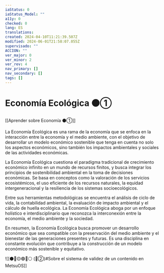 ```yaml
---
iaStatus: 0
iaStatus_Model: ""
a11y: 0
checked: 0
lang: ES
translations: 
created: 2024-04-10T11:21:39.507Z
modified: 2024-06-01T21:58:07.055Z
supervisado: ""
ACCION: ""
ver_major: 0
ver_minor: 2
ver_rev: 4
nav_primary: []
nav_secondary: []
tags: []
---
```

# Economía Ecológica ⚫①

[[Aprender sobre Economía ⚫①]]

La Economía Ecológica es una rama de la economía que se enfoca en la interacción entre la economía y el medio ambiente, con el objetivo de desarrollar un modelo económico sostenible que tenga en cuenta no solo los aspectos económicos, sino también los impactos ambientales y sociales de las actividades económicas.

La Economía Ecológica cuestiona el paradigma tradicional de crecimiento económico infinito en un mundo de recursos finitos, y busca integrar los principios de sostenibilidad ambiental en la toma de decisiones económicas. Se basa en conceptos como la valoración de los servicios ecosistémicos, el uso eficiente de los recursos naturales, la equidad intergeneracional y la resiliencia de los sistemas socioecológicos.

Entre sus herramientas metodológicas se encuentra el análisis de ciclo de vida, la contabilidad ambiental, la evaluación de impacto ambiental y el cálculo de huella ecológica. La Economía Ecológica aboga por un enfoque holístico e interdisciplinario que reconozca la interconexión entre la economía, el medio ambiente y la sociedad.

En resumen, la Economía Ecológica busca promover un desarrollo económico que sea compatible con la preservación del medio ambiente y el bienestar de las generaciones presentes y futuras. Es una disciplina en constante evolución que contribuye a la construcción de un modelo económico más sostenible y equitativo.

![[⚫🔴🟡🟢🔵⚪ (🔴②)#Sobre el sistema de validez de un contenido en MetsuOS]]